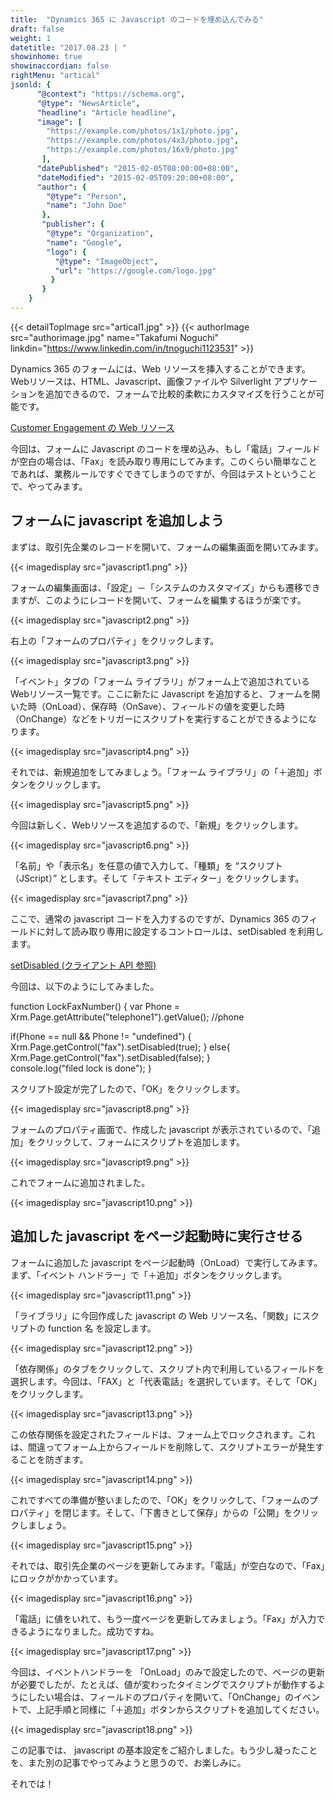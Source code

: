 ```yaml
---
title:  "Dynamics 365 に Javascript のコードを埋め込んでみる"
draft: false
weight: 1
datetitle: "2017.08.23 | "
showinhome: true
showinaccordian: false
rightMenu: "artical"
jsonld: {
      "@context": "https://schema.org",
      "@type": "NewsArticle",
      "headline": "Article headline",
      "image": [
        "https://example.com/photos/1x1/photo.jpg",
        "https://example.com/photos/4x3/photo.jpg",
        "https://example.com/photos/16x9/photo.jpg"
       ],
      "datePublished": "2015-02-05T08:00:00+08:00",
      "dateModified": "2015-02-05T09:20:00+08:00",
      "author": {
        "@type": "Person",
        "name": "John Doe"
       },
       "publisher": {
        "@type": "Organization",
        "name": "Google",
        "logo": {
          "@type": "ImageObject",
          "url": "https://google.com/logo.jpg"
         }
       }
    }
---
```

{{< detailTopImage src="artical1.jpg" >}}
{{< authorImage src="authorimage.jpg" name="Takafumi Noguchi" linkdin="https://www.linkedin.com/in/tnoguchi1123531" >}}
<!-- Intro  -->
Dynamics 365 のフォームには、Web リソースを挿入することができます。Webリソースは、HTML、Javascript、画像ファイルや Silverlight アプリケーションを追加できるので、フォームで比較的柔軟にカスタマイズを行うことが可能です。

[Customer Engagement の Web リソース](https://docs.microsoft.com/ja-jp/dynamics365/customerengagement/on-premises/developer/web-resources)

今回は、フォームに Javascript のコードを埋め込み、もし「電話」フィールドが空白の場合は、「Fax」を読み取り専用にしてみます。このくらい簡単なことであれば、業務ルールですぐできてしまうのですが、今回はテストということで、やってみます。


## フォームに javascript を追加しよう
まずは、取引先企業のレコードを開いて、フォームの編集画面を開いてみます。
<!-- Image= javascript1.png -->
{{< imagedisplay src="javascript1.png" >}}

フォームの編集画面は、「設定」－「システムのカスタマイズ」からも遷移できますが、このようにレコードを開いて、フォームを編集するほうが楽です。
<!-- Image= javascript2.png -->
{{< imagedisplay src="javascript2.png" >}}

右上の「フォームのプロパティ」をクリックします。
<!-- Image= javascript3.png -->
{{< imagedisplay src="javascript3.png" >}}

「イベント」タブの「フォーム ライブラリ」がフォーム上で追加されている Webリソース一覧です。ここに新たに Javascript を追加すると、フォームを開いた時（OnLoad）、保存時（OnSave）、フィールドの値を変更した時（OnChange）などをトリガーにスクリプトを実行することができるようになります。
<!-- Image= javascript4.png -->
{{< imagedisplay src="javascript4.png" >}}

それでは、新規追加をしてみましょう。「フォーム ライブラリ」の「＋追加」ボタンをクリックします。
<!-- Image= javascript5.png -->
{{< imagedisplay src="javascript5.png" >}}

今回は新しく、Webリソースを追加するので、「新規」をクリックします。
<!-- Image= javascript6.png -->
{{< imagedisplay src="javascript6.png" >}}

「名前」や「表示名」を任意の値で入力して、「種類」を “スクリプト（JScript）” とします。そして「テキスト エディター」をクリックします。
<!-- Image= javascript7.png -->
{{< imagedisplay src="javascript7.png" >}}

ここで、通常の javascript コードを入力するのですが、Dynamics 365 のフィールドに対して読み取り専用に設定するコントロールは、setDisabled を利用します。

[setDisabled (クライアント API 参照)](https://docs.microsoft.com/ja-jp/powerapps/developer/model-driven-apps/clientapi/reference/controls/setDisabled)

今回は、以下のようにしてみました。

<!-- Background Box -->
function LockFaxNumber()
{ 
   var Phone = Xrm.Page.getAttribute("telephone1").getValue(); //phone

  if(Phone == null && Phone != "undefined")
   {
     Xrm.Page.getControl("fax").setDisabled(true);
    } 
  else{
     Xrm.Page.getControl("fax").setDisabled(false);
   }    
  console.log("filed lock is done");
}

スクリプト設定が完了したので、「OK」をクリックします。
<!-- Image= javascript8.png -->
{{< imagedisplay src="javascript8.png" >}}

フォームのプロパティ画面で、作成した javascript が表示されているので、「追加」をクリックして、フォームにスクリプトを追加します。
<!-- Image= javascript9.png -->
{{< imagedisplay src="javascript9.png" >}}

これでフォームに追加されました。
<!-- Image= javascript10.png -->
{{< imagedisplay src="javascript10.png" >}}

## 追加した javascript をページ起動時に実行させる

フォームに追加した javascript をページ起動時（OnLoad）で実行してみます。まず、「イベント ハンドラー」で「＋追加」ボタンをクリックします。
<!-- Image= javascript11.png -->
{{< imagedisplay src="javascript11.png" >}}

「ライブラリ」に今回作成した javascript の Web リソース名、「関数」にスクリプトの function 名 を設定します。
<!-- Image= javascript12.png -->
{{< imagedisplay src="javascript12.png" >}}

「依存関係」のタブをクリックして、スクリプト内で利用しているフィールドを選択します。今回は、「FAX」と「代表電話」を選択しています。そして「OK」をクリックします。
<!-- Image= javascript13.png -->
{{< imagedisplay src="javascript13.png" >}}

この依存関係を設定されたフィールドは、フォーム上でロックされます。これは、間違ってフォーム上からフィールドを削除して、スクリプトエラーが発生することを防ぎます。
<!-- Image= javascript14.png -->
{{< imagedisplay src="javascript14.png" >}}

これですべての準備が整いましたので、「OK」をクリックして、「フォームのプロパティ」を閉じます。そして、「下書きとして保存」からの「公開」をクリックしましょう。
<!-- Image= javascript15.png -->
{{< imagedisplay src="javascript15.png" >}}

それでは、取引先企業のページを更新してみます。「電話」が空白なので、「Fax」にロックがかかっています。
<!-- Image= javascript16.png -->
{{< imagedisplay src="javascript16.png" >}}

「電話」に値をいれて、もう一度ページを更新してみましょう。「Fax」が入力できるようになりました。成功ですね。
<!-- Image= javascript17.png -->
{{< imagedisplay src="javascript17.png" >}}

今回は、イベントハンドラーを 「OnLoad」のみで設定したので、ページの更新が必要でしたが、たとえば、値が変わったタイミングでスクリプトが動作するようにしたい場合は、フィールドのプロパティを開いて、「OnChange」のイベントで、上記手順と同様に「＋追加」ボタンからスクリプトを追加してください。
<!-- Image= javascript18.png -->
{{< imagedisplay src="javascript18.png" >}}
 

この記事では、 javascript の基本設定をご紹介しました。もう少し凝ったことを、また別の記事でやってみようと思うので、お楽しみに。

それでは！    
&nbsp;